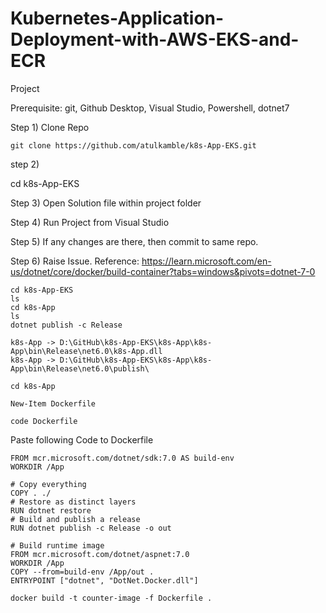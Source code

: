 # Kubernetes-Application-Deployment-with-AWS-EKS-and-ECR
Project

Prerequisite: git, Github Desktop, Visual Studio, Powershell, dotnet7

Step 1) Clone Repo 
```
git clone https://github.com/atulkamble/k8s-App-EKS.git
```
step 2) 

cd k8s-App-EKS

Step 3) Open Solution file within project folder

Step 4) Run Project from Visual Studio

Step 5) If any changes are there, then commit to same repo.

Step 6) Raise Issue.
Reference: https://learn.microsoft.com/en-us/dotnet/core/docker/build-container?tabs=windows&pivots=dotnet-7-0

```
cd k8s-App-EKS
ls
cd k8s-App
ls
dotnet publish -c Release
```
```
k8s-App -> D:\GitHub\k8s-App-EKS\k8s-App\k8s-App\bin\Release\net6.0\k8s-App.dll
k8s-App -> D:\GitHub\k8s-App-EKS\k8s-App\k8s-App\bin\Release\net6.0\publish\
```
```
cd k8s-App
```
```
New-Item Dockerfile
```
```
code Dockerfile
```
Paste following Code to Dockerfile

```
FROM mcr.microsoft.com/dotnet/sdk:7.0 AS build-env
WORKDIR /App

# Copy everything
COPY . ./
# Restore as distinct layers
RUN dotnet restore
# Build and publish a release
RUN dotnet publish -c Release -o out

# Build runtime image
FROM mcr.microsoft.com/dotnet/aspnet:7.0
WORKDIR /App
COPY --from=build-env /App/out .
ENTRYPOINT ["dotnet", "DotNet.Docker.dll"]
```
```
docker build -t counter-image -f Dockerfile .
```




